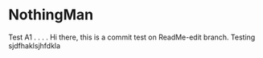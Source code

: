 # NothingMan
Test A1
.
.
.
.
Hi there, this is a commit test on ReadMe-edit branch.
Testing sjdfhaklsjhfdkla
